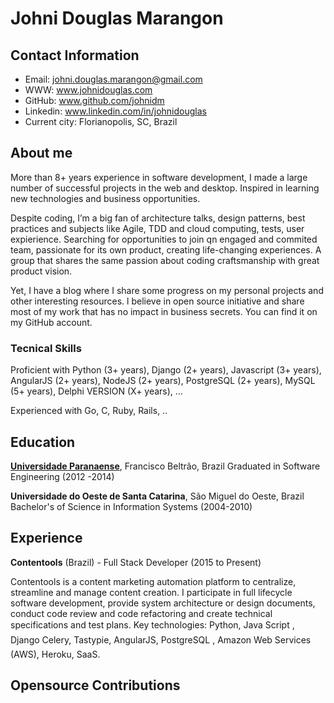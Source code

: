 # Johni Douglas Marangon



## Contact Information

* Email: johni.douglas.marangon@gmail.com
* WWW: www.johnidouglas.com
* GitHub: www.github.com/johnidm
* Linkedin: www.linkedin.com/in/johnidouglas
* Current city: Florianopolis, SC, Brazil

## About me

More than 8+ years experience in software development, I made a large number of successful projects in the web and desktop. Inspired in learning new technologies and business opportunities.

Despite coding, I’m a big fan of architecture talks, design patterns, best practices and subjects like Agile, TDD and cloud computing, tests, user expierience. Searching for opportunities to join qn engaged and commited team, passionate for its own product, creating life-changing experiences. A group that shares the same passion about coding craftsmanship with great product vision. 

Yet, I have a blog where I share some progress on my personal projects and other interesting resources. l believe in open source initiative and share most of my work that has no impact in business secrets. You can find it on my GitHub account.

### Tecnical Skills

Proficient with Python (3+ years), Django (2+ years), Javascript (3+ years), AngularJS (2+ years), NodeJS (2+ years), PostgreSQL (2+ years), MySQL (5+ years), Delphi VERSION (X+ years), …

Experienced with Go, C, Ruby, Rails, .. 

## Education

**[Universidade Paranaense](http://www.unipar.br/)**, Francisco Beltrão, Brazil
Graduated in Software Engineering (2012 -2014)

**Universidade do Oeste de Santa Catarina**, São Miguel do Oeste, Brazil
Bachelor's of Science in Information Systems (2004-2010)

## Experience

**Contentools** (Brazil) - Full Stack Developer (2015 to Present)

Contentools is a content marketing automation platform to centralize, streamline and manage content creation. I participate in full lifecycle software development, provide system architecture or design documents, conduct code review and code refactoring and create technical specifications and test plans.
Key technologies: Python, Java Script , Django Celery, Tastypie, AngularJS, PostgreSQL , Amazon Web Services (AWS), Heroku, SaaS.

## Opensource Contributions


